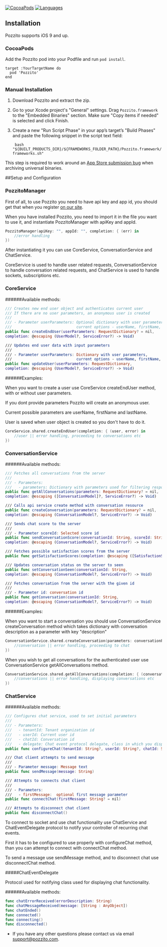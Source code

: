 
[![CocoaPods](https://img.shields.io/badge/platforms-iOS-orange.svg?maxAge=2592000)](http://rs-build/repo/log/?r=hyper/ios/hyper-sdk.git&h=pozzito_core)
[![Languages](https://img.shields.io/badge/languages-ObjC%20%20%20Swift-orange.svg?maxAge=2592000)](https://github.com/pozzito-dev/pozzitoapi-ios)

## Installation

Pozzito supports iOS 9 and up.

### CocoaPods
Add the Pozzito pod into your Podfile and run `pod install`.

    target :YourTargetName do
      pod 'Pozzito'
    end

### Manual Installation

1. Download Pozzito and extract the zip.
2. Go to your Xcode project's "General" settings. Drag `Pozzito.framework` to the "Embedded Binaries" section. Make sure "Copy items if needed" is selected and click Finish.
3. Create a new "Run Script Phase" in your app’s target’s "Build Phases" and paste the following snippet in the script text field:

        bash "${BUILT_PRODUCTS_DIR}/${FRAMEWORKS_FOLDER_PATH}/Pozzito.framework/strip-frameworks.sh"
This step is required to work around an [App Store submission bug](http://www.openradar.me/radar?id=6409498411401216) when archiving universal binaries.

##Setup and Configuration

### PozzitoManager

First of all, to use Pozzito you need to have api key and app id, you should get that when you register [on our site](https://pozzito.com#start).

When you have installed Pozzito, you need to import it in the file you want to use it, and instantiate PozzitoManager with apiKey and appId.

```swift
PozzitoManager(apiKey: "", appId: "", completion: { (err) in
    //error handling
})
```

After instantiating it you can use CoreService, ConversationService and ChatService.

CoreService is used to handle user related requests, ConversationService to handle conversation related requests, and ChatService is used to handle sockets, subscriptions etc. 

### CoreService

######Available methods:

```swift
/// Creates new end user object and authenticates current user
/// If there are no user parameters, an anonymous user is created
///
/// - Parameter userParameters: Optional dictionary with user parameters,
///                             current options - userName, firstName, lastName
public func createEndUser(userParameters: RequestDictionary? = nil,
completion: @escaping (UserModel?, ServiceError?) -> Void)

/// Updates end user data with input parameters
///
/// - Parameter userParameters: Dictionary with user parameters,
///                             current options - userName, firstName, lastName
public func updateUser(userParameters: RequestDictionary,
completion: @escaping (UserModel?, ServiceError?) -> Void)
```

######Examples:

When you want to create a user use CoreService createEndUser method, with or without user parameters. 

If you dont provide parameters Pozzito will create an anonymous user.

Current possible parameters are userName, firstName and lastName.

User is saved when user object is created so you don't have to do it.

```swift
CoreService.shared.createEndUser(completion: { (user, error) in
    //user || error handling, proceeding to conversations etc
})
```

### ConversationService

######Available methods:

```swift
/// Fetches all conversations from the server
///
/// - Parameters:
///   - parameters: Dictionary with parameters used for filtering response, optional
public func getAllConversations(parameters: RequestDictionary? = nil,
completion: @escaping ([ConversationModel]?, ServiceError?) -> Void)

/// Calls api service create method with conversation resource
public func createConversation(parameters: RequestDictionary? = nil,
completion: @escaping (ConversationModel?, ServiceError?) -> Void)

/// Sends chat score to the server
///
/// - Parameter scoreId: Selected score id
public func sendConversationScore(conversationId: String, scoreId: String,
completion: @escaping (ConversationModel?, ServiceError?) -> Void)

/// Fetches possible satisfaction scores from the server
public func getSatisfactionScores(completion: @escaping ([SatisfactionScoreModel]?, ServiceError?)

/// Updates conversation status on the server to seen
public func setConversationSeen(conversationId: String,
completion: @escaping (ConversationModel?, ServiceError?) -> Void)

/// Fetches conversation from the server with the given id
///
/// - Parameter id: conversation id
public func getConversation(conversationId: String,
completion: @escaping (ConversationModel?, ServiceError?) -> Void)
```

######Examples:

When you want to start a conversation you should use ConversationService createConversation method which takes dictionary with conversation description as a parameter with key "description" 

```swift
ConversationService.shared.createConversation(parameters: conversationParameters, completion: { (conversation, error) in
    //conversation || error handling, proceeding to chat
})
```

When you wish to get all conversations for the authenticated user use ConversationService getAllConversations method. 

```swift
ConversationService.shared.getAllConversations(completion: { (conversations, error) in
    //conversations || error handling, displaying conversations etc
})
```

### ChatService

######Available methods:

```swift
/// Configures chat service, used to set initial parameters
///
/// - Parameters:
///   - tenantId: Tenant organization id
///   - userId: Current user id
///   - chatId: Conversation id
///   - delegate: Chat event protocol delegate, class in which you display chat UI
public func configureChat(tenantId: String?, userId: String?, chatId: String?, delegate: ChatEventDelegate?)

/// Chat client attempts to send message
///
/// - Parameter message: Message text
public func sendMessage(message: String)

/// Attempts to connects chat client
///
/// - Parameters:
///   - firstMessage:  optional first message parameter
public func connectChat(firstMessage: String? = nil)

/// Attempts to disconnect chat client
public func disconnectChat()
```

To connect to socket and use chat functionality use ChatService and ChatEventDelegate protocol to notify your controller of recurring chat events.

First it has to be configured to use properly with configureChat method, than you can attempt to connect with connectChat method.

To send a message use sendMessage method, and to disconnect chat use disconnectChat method.

#####ChatEventDelegate

Protocol used for notifying class used for displaying chat functionality.

######Available methods:

```swift
func chatErrorReceived(errorDescription: String)
func chatMessageReceived(message: [String : AnyObject])
func chatEnded()
func connected()
func connecting()
func disconnected()
```


* If you have any other questions please contact us via email support@pozzito.com.



